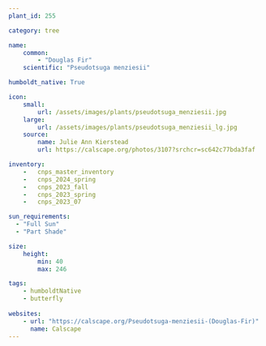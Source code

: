 ```yaml
---
plant_id: 255 

category: tree

name: 
    common: 
        - "Douglas Fir" 
    scientific: "Pseudotsuga menziesii"  

humboldt_native: True

icon: 
    small: 
        url: /assets/images/plants/pseudotsuga_menziesii.jpg
    large: 
        url: /assets/images/plants/pseudotsuga_menziesii_lg.jpg 
    source: 
        name: Julie Ann Kierstead 
        url: https://calscape.org/photos/3107?srchcr=sc642c77bda3faf

inventory: 
    -   cnps_master_inventory
    -   cnps_2024_spring
    -   cnps_2023_fall
    -   cnps_2023_spring
    -   cnps_2023_07 

sun_requirements:
  - "Full Sun"
  - "Part Shade"

size:
    height: 
        min: 40 
        max: 246

tags:
    - humboldtNative
    - butterfly
 
websites: 
    - url: "https://calscape.org/Pseudotsuga-menziesii-(Douglas-Fir)"
      name: Calscape
---
```

